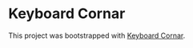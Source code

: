 # Keyboard Cornar

This project was bootstrapped with [Keyboard Cornar](https://keyboard-cornar.netlify.app/).



